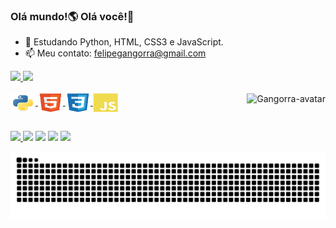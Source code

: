 ### Olá mundo!🌎 Olá você!👋
- 🌱 Estudando Python, HTML, CSS3 e JavaScript.
- 📫 Meu contato: felipegangorra@gmail.com
<div>
  <a href="https://github.com/Gangorra">
  <img height="152em" src="https://github-readme-stats.vercel.app/api?username=Gangorra&show_icons=true&theme=nightowl&include_all_commits=true&count_private=true" style="max-width: 80%;"/>
  <img height="152em" src="https://github-readme-stats.vercel.app/api/top-langs/?username=Gangorra&layout=compact&langs_count=7&theme=nightowl" style="max-width: 80%;"/>
</div>
  
<div style="display: inline_block"><br>
  <img align="center" alt="Gangorra-Python" height="30" width="40" src="https://raw.githubusercontent.com/devicons/devicon/master/icons/python/python-original.svg">
  <img align="center" alt="Gangorra-HTML" height="30" width="40" src="https://raw.githubusercontent.com/devicons/devicon/master/icons/html5/html5-original.svg">
  <img align="center" alt="Gangorra-CSS" height="30" width="40" src="https://raw.githubusercontent.com/devicons/devicon/master/icons/css3/css3-original.svg">
  <img align="center" alt="Gangorra-Js" height="30" width="40" src="https://raw.githubusercontent.com/devicons/devicon/master/icons/javascript/javascript-plain.svg">
  <img align="right" alt="Gangorra-avatar" src="https://cdn.discordapp.com/attachments/868299459543592962/883057567490777108/bd73cca2b21148ff459f242f37cb82b6.gif">
</div>
  
##
  
<div>
  <a href="https://instagram.com/felipegangorra" target="_blank"> <img src="https://img.shields.io/badge/-Instagram-%23E4405F?style=for-the-badge&logo=instagram&logoColor=white" target="_blank"> </a>
   <a href = "mailto:felipegangorra@gmail.com"><img src="https://img.shields.io/badge/Gmail-D14836?style=for-the-badge&logo=gmail&logoColor=white" target="_blank"></a>
  <a href="https://www.linkedin.com/in/felipe-gangorra-0b99ab170/" target="_blank"><img src="https://img.shields.io/badge/-LinkedIn-%230077B5?style=for-the-badge&logo=linkedin&logoColor=white" target="_blank"></a>
  <a href="https://discord.gg/2t6KhAPkXt" target="_blank"><img src="https://img.shields.io/badge/Discord-7289DA?style=for-the-badge&logo=discord&logoColor=white" target="_blank"></a>
  <a href="https://steamcommunity.com/profiles/76561198446163190/" target="_blank"><img src="https://img.shields.io/badge/Steam-000000?style=for-the-badge&logo=steam&logoColor=white" target="_blank"></a>
  
  ![Snake animation](https://github.com/Gangorra/Gangorra/blob/output/github-contribution-grid-snake.svg)
  
</div>
